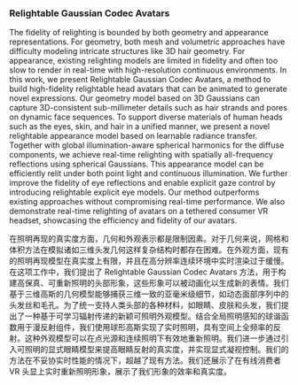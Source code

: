 ### Relightable Gaussian Codec Avatars

The fidelity of relighting is bounded by both geometry and appearance representations. For geometry, both mesh and volumetric approaches have difficulty modeling intricate structures like 3D hair geometry. For appearance, existing relighting models are limited in fidelity and often too slow to render in real-time with high-resolution continuous environments. In this work, we present Relightable Gaussian Codec Avatars, a method to build high-fidelity relightable head avatars that can be animated to generate novel expressions. Our geometry model based on 3D Gaussians can capture 3D-consistent sub-millimeter details such as hair strands and pores on dynamic face sequences. To support diverse materials of human heads such as the eyes, skin, and hair in a unified manner, we present a novel relightable appearance model based on learnable radiance transfer. Together with global illumination-aware spherical harmonics for the diffuse components, we achieve real-time relighting with spatially all-frequency reflections using spherical Gaussians. This appearance model can be efficiently relit under both point light and continuous illumination. We further improve the fidelity of eye reflections and enable explicit gaze control by introducing relightable explicit eye models. Our method outperforms existing approaches without compromising real-time performance. We also demonstrate real-time relighting of avatars on a tethered consumer VR headset, showcasing the efficiency and fidelity of our avatars.

在照明再现的真实度方面，几何和外观表示都是限制因素。对于几何来说，网格和体积方法在模拟诸如三维头发几何这样复杂结构时都存在困难。在外观方面，现有的照明再现模型在真实度上有限，并且在高分辨率连续环境中实时渲染过于缓慢。在这项工作中，我们提出了 Relightable Gaussian Codec Avatars 方法，用于构建高保真、可重新照明的头部形象，这些形象可以被动画化以生成新的表情。我们基于三维高斯的几何模型能够捕获三维一致的亚毫米级细节，如动态面部序列中的头发丝和毛孔。为了统一支持人类头部的各种材料，如眼睛、皮肤和头发，我们提出了一种基于可学习辐射传递的新颖可照明外观模型。结合全局照明感知的球谐函数用于漫反射组件，我们使用球形高斯实现了实时照明，具有空间上全频率的反射。这种外观模型可以在点光源和连续照明下有效地重新照明。我们进一步通过引入可照明的显式眼睛模型来提高眼睛反射的真实度，并实现显式凝视控制。我们的方法在不妥协实时性能的情况下，超越了现有方法。我们还展示了在有线消费者 VR 头显上实时重新照明形象，展示了我们形象的效率和真实度。
